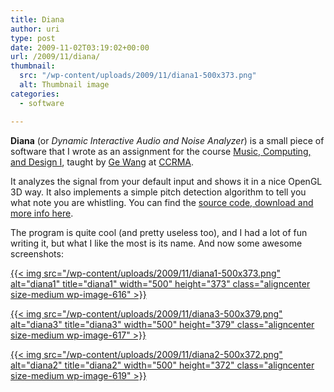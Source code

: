 ```yaml
---
title: Diana
author: uri
type: post
date: 2009-11-02T03:19:02+00:00
url: /2009/11/diana/
thumbnail:
  src: "/wp-content/uploads/2009/11/diana1-500x373.png"
  alt: Thumbnail image
categories:
  - software

---
```

**Diana** (or _Dynamic Interactive Audio and Noise Analyzer_) is a small piece of software that I wrote as an assignment for the course [Music, Computing, and Design I][1], taught by [Ge Wang][2] at [CCRMA][3]. 

It analyzes the signal from your default input and shows it in a nice OpenGL 3D way. It also implements a simple pitch detection algorithm to tell you what note you are whistling. You can find the [source code, download and more info here][4].

The program is quite cool (and pretty useless too), and I had a lot of fun writing it, but what I like the most is its name. And now some awesome screenshots:

[{{< img src="/wp-content/uploads/2009/11/diana1-500x373.png" alt="diana1" title="diana1" width="500" height="373" class="aligncenter size-medium wp-image-616" >}}][5]

[{{< img src="/wp-content/uploads/2009/11/diana3-500x379.png" alt="diana3" title="diana3" width="500" height="379" class="aligncenter size-medium wp-image-617" >}}][6]

[{{< img src="/wp-content/uploads/2009/11/diana2-500x372.png" alt="diana2" title="diana2" width="500" height="372" class="aligncenter size-medium wp-image-619" >}}][7]

 [1]: https://ccrma.stanford.edu/courses/256a/
 [2]: https://ccrma.stanford.edu/~ge/
 [3]: https://ccrma.stanford.edu/
 [4]: https://ccrma.stanford.edu/~urinieto/256/hw3/
 [5]: /wp-content/uploads/2009/11/diana1.png
 [6]: /wp-content/uploads/2009/11/diana3.png
 [7]: /wp-content/uploads/2009/11/diana2.png